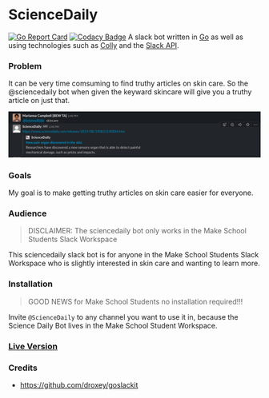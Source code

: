 # ScienceDaily
[![Go Report Card](https://goreportcard.com/badge/github.com/campbellmarianna/make-utility)](https://goreportcard.com/report/github.com/campbellmarianna/make-utility) [![Codacy Badge](https://api.codacy.com/project/badge/Grade/7ed40f9f3ecf46709879d5fbac28fd9b)](https://www.codacy.com/app/campbellmarianna/make-utility?utm_source=github.com&amp;utm_medium=referral&amp;utm_content=campbellmarianna/make-utility&amp;utm_campaign=Badge_Grade)
A slack bot written in [Go](https://golang.org/) as well as using technologies such as [Colly](http://go-colly.org/) and the [Slack API](https://api.slack.com/).

### Problem
It can be very time comsuming to find truthy articles on skin care. So the @sciencedaily bot when given the keyward skincare will give you a truthy article on just that.

![bot example](images/slackbotDark.png)

### Goals
My goal is to make getting truthy articles on skin care easier for everyone.

### Audience 

>DISCLAIMER: The sciencedaily bot only works in the Make School Students Slack Workspace

This sciencedaily slack bot is for anyone in the Make School Students Slack Workspace who is slightly interested in skin care and wanting to learn more.

### Installation
> GOOD NEWS for Make School Students no installation required!!!

Invite `@ScienceDaily` to any channel you want to use it in, because the Science Daily Bot lives in the Make School Student Workspace.

### [Live Version](https://makeschoolstudents.slack.com/apps/ARFPV2G4C-sciencedaily?next_id=0)

### Credits
- https://github.com/droxey/goslackit 